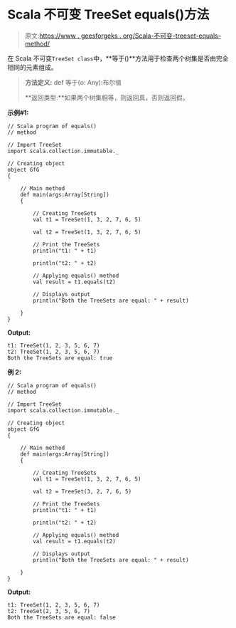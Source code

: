 # Scala 不可变 TreeSet equals()方法

> 原文:[https://www . geesforgeks . org/Scala-不可变-treeset-equals-method/](https://www.geeksforgeeks.org/scala-immutable-treeset-equals-method/)

在 Scala 不可变`TreeSet class`中，**等于()**方法用于检查两个树集是否由完全相同的元素组成。

> **方法定义:** def 等于(o: Any):布尔值
> 
> **返回类型:**如果两个树集相等，则返回真，否则返回假。

**示例#1:**

```
// Scala program of equals() 
// method 

// Import TreeSet
import scala.collection.immutable._

// Creating object 
object GfG 
{ 

    // Main method 
    def main(args:Array[String]) 
    { 

        // Creating TreeSets
        val t1 = TreeSet(1, 3, 2, 7, 6, 5) 

        val t2 = TreeSet(1, 3, 2, 7, 6, 5) 

        // Print the TreeSets
        println("t1: " + t1)

        println("t2: " + t2)

        // Applying equals() method  
        val result = t1.equals(t2)

        // Displays output 
        println("Both the TreeSets are equal: " + result)

    } 
} 
```

**Output:**

```
t1: TreeSet(1, 2, 3, 5, 6, 7)
t2: TreeSet(1, 2, 3, 5, 6, 7)
Both the TreeSets are equal: true

```

**例 2:**

```
// Scala program of equals() 
// method 

// Import TreeSet
import scala.collection.immutable._

// Creating object 
object GfG 
{ 

    // Main method 
    def main(args:Array[String]) 
    { 

        // Creating TreeSets
        val t1 = TreeSet(1, 3, 2, 7, 6, 5) 

        val t2 = TreeSet(3, 2, 7, 6, 5) 

        // Print the TreeSets
        println("t1: " + t1)

        println("t2: " + t2)

        // Applying equals() method  
        val result = t1.equals(t2)

        // Displays output 
        println("Both the TreeSets are equal: " + result)

    } 
} 
```

**Output:**

```
t1: TreeSet(1, 2, 3, 5, 6, 7)
t2: TreeSet(2, 3, 5, 6, 7)
Both the TreeSets are equal: false

```